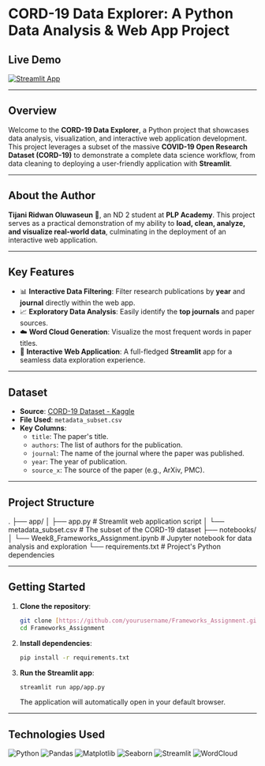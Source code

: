 # CORD-19 Data Explorer: A Python Data Analysis & Web App Project

## Live Demo

[![Streamlit App](https://static.streamlit.io/badges/streamlit_badge_black_white.svg)](https://frameworksassignment-qpucpoonbhssnauhkvo47k.streamlit.app/)

---

## Overview

Welcome to the **CORD-19 Data Explorer**, a Python project that showcases data analysis, visualization, and interactive web application development. This project leverages a subset of the massive **COVID-19 Open Research Dataset (CORD-19)** to demonstrate a complete data science workflow, from data cleaning to deploying a user-friendly application with **Streamlit**.

---

## About the Author

**Tijani Ridwan Oluwaseun** 👋, an ND 2 student at **PLP Academy**. This project serves as a practical demonstration of my ability to **load, clean, analyze, and visualize real-world data**, culminating in the deployment of an interactive web application.

---

## Key Features

* 📊 **Interactive Data Filtering**: Filter research publications by **year** and **journal** directly within the web app.
* 📈 **Exploratory Data Analysis**: Easily identify the **top journals** and paper sources.
* ☁️ **Word Cloud Generation**: Visualize the most frequent words in paper titles.
* 🚀 **Interactive Web Application**: A full-fledged **Streamlit** app for a seamless data exploration experience.

---

## Dataset

* **Source**: [CORD-19 Dataset - Kaggle](https://www.kaggle.com/allen-institute-for-ai/CORD-19-research-challenge)
* **File Used**: `metadata_subset.csv`
* **Key Columns**:
    * `title`: The paper's title.
    * `authors`: The list of authors for the publication.
    * `journal`: The name of the journal where the paper was published.
    * `year`: The year of publication.
    * `source_x`: The source of the paper (e.g., ArXiv, PMC).

---

## Project Structure

.
├── app/
│   ├── app.py                     # Streamlit web application script
│   └── metadata_subset.csv        # The subset of the CORD-19 dataset
├── notebooks/
│   └── Week8_Frameworks_Assignment.ipynb  # Jupyter notebook for data analysis and exploration
└── requirements.txt               # Project's Python dependencies

---

## Getting Started

1.  **Clone the repository**:
    ```bash
    git clone [https://github.com/yourusername/Frameworks_Assignment.git](https://github.com/yourusername/Frameworks_Assignment.git)
    cd Frameworks_Assignment
    ```

2.  **Install dependencies**:
    ```bash
    pip install -r requirements.txt
    ```

3.  **Run the Streamlit app**:
    ```bash
    streamlit run app/app.py
    ```

    The application will automatically open in your default browser.

---

## Technologies Used

![Python](https://img.shields.io/badge/Python-3670A0?style=flat&logo=python&logoColor=white)
![Pandas](https://img.shields.io/badge/Pandas-150458?style=flat&logo=pandas&logoColor=white) 
![Matplotlib](https://img.shields.io/badge/Matplotlib-11557C?style=flat&logo=matplotlib&logoColor=white) 
![Seaborn](https://img.shields.io/badge/Seaborn-1A1A1A?style=flat&logo=seaborn&logoColor=white) 
![Streamlit](https://static.streamlit.io/badges/streamlit_badge_black_white.svg)
![WordCloud](https://img.shields.io/badge/WordCloud-5B5B5B?style=flat)